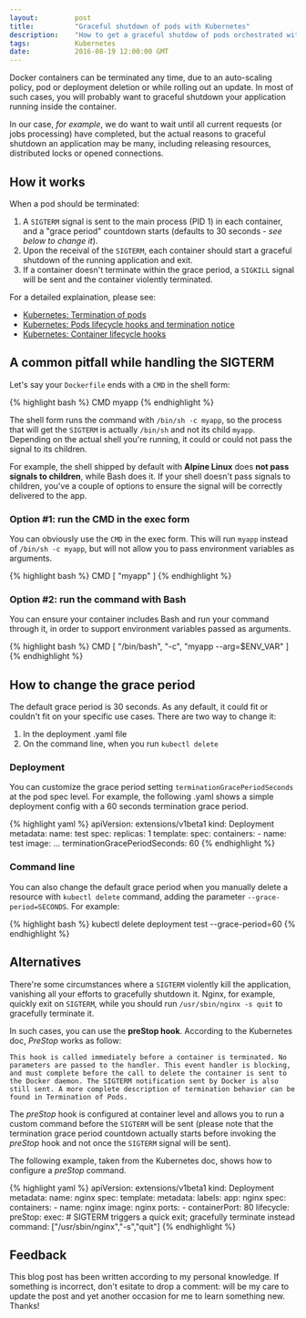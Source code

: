 ```yaml
---
layout:         post
title:          "Graceful shutdown of pods with Kubernetes"
description:    "How to get a graceful shutdow of pods orchestrated with Kubernetes."
tags:           Kubernetes
date:           2016-08-19 12:00:00 GMT
---
```


Docker containers can be terminated any time, due to an auto-scaling policy, pod or deployment deletion or while rolling out an update. In most of such cases, you will probably want to graceful shutdown your application running inside the container.

In our case, _for example_, we do want to wait until all current requests (or jobs processing) have completed, but the actual reasons to graceful shutdown an application may be many, including releasing resources, distributed locks or opened connections.


## How it works

When a pod should be terminated:

1. A `SIGTERM` signal is sent to the main process (PID 1) in each container, and a "grace period" countdown starts (defaults to 30 seconds - _see below to change it_).
2. Upon the receival of the `SIGTERM`, each container should start a graceful shutdown of the running application and exit.
3. If a container doesn't terminate within the grace period, a `SIGKILL` signal will be sent and the container violently terminated.


For a detailed explaination, please see:

- [Kubernetes: Termination of pods](http://kubernetes.io/docs/user-guide/pods/#termination-of-pods)
- [Kubernetes: Pods lifecycle hooks and termination notice](http://kubernetes.io/docs/user-guide/production-pods/#lifecycle-hooks-and-termination-notice)
- [Kubernetes: Container lifecycle hooks](http://kubernetes.io/docs/user-guide/container-environment/)


## A common pitfall while handling the SIGTERM

Let's say your `Dockerfile` ends with a `CMD` in the shell form:

{% highlight bash %}
CMD myapp
{% endhighlight %}

The shell form runs the command with `/bin/sh -c myapp`, so the process that will get the `SIGTERM` is actually `/bin/sh` and not its child `myapp`. Depending on the actual shell you're running, it could or could not pass the signal to its children.

For example, the shell shipped by default with **Alpine Linux** does **not pass signals to children**, while Bash does it. If your shell doesn't pass signals to children, you've a couple of options to ensure the signal will be correctly delivered to the app.


### Option #1: run the CMD in the exec form

You can obviously use the `CMD` in the exec form. This will run `myapp` instead of `/bin/sh -c myapp`, but will not allow you to pass environment variables as arguments.

{% highlight bash %}
CMD [ "myapp" ]
{% endhighlight %}


### Option #2: run the command with Bash

You can ensure your container includes Bash and run your command through it, in order to support environment variables passed as arguments.

{% highlight bash %}
CMD [ "/bin/bash", "-c", "myapp --arg=$ENV_VAR" ]
{% endhighlight %}



## How to change the grace period

The default grace period is 30 seconds. As any default, it could fit or couldn't fit on your specific use cases. There are two way to change it:

1. In the deployment .yaml file
2. On the command line, when you run `kubectl delete`


### Deployment

You can customize the grace period setting `terminationGracePeriodSeconds` at the pod spec level. For example, the following .yaml shows a simple deployment config with a 60 seconds termination grace period.

{% highlight yaml %}
apiVersion: extensions/v1beta1
kind: Deployment
metadata:
    name: test
spec:
    replicas: 1
    template:
        spec:
            containers:
              - name: test
                image: ...
            terminationGracePeriodSeconds: 60
{% endhighlight %}


### Command line

You can also change the default grace period when you manually delete a resource with `kubectl delete` command, adding the parameter `--grace-period=SECONDS`. For example:

{% highlight bash %}
kubectl delete deployment test --grace-period=60
{% endhighlight %}


## Alternatives

There're some circumstances where a `SIGTERM` violently kill the application, vanishing all your efforts to gracefully shutdown it. Nginx, for example, quickly exit on `SIGTERM`, while you should run `/usr/sbin/nginx -s quit` to gracefully terminate it.

In such cases, you can use the **preStop hook**. According to the Kubernetes doc, _PreStop_ works as follow:

    This hook is called immediately before a container is terminated. No parameters are passed to the handler. This event handler is blocking, and must complete before the call to delete the container is sent to the Docker daemon. The SIGTERM notification sent by Docker is also still sent. A more complete description of termination behavior can be found in Termination of Pods.

The _preStop_ hook is configured at container level and allows you to run a custom command before the `SIGTERM` will be sent (please note that the termination grace period countdown actually starts before invoking the _preStop_ hook and not once the `SIGTERM` signal will be sent).

The following example, taken from the Kubernetes doc, shows how to configure a _preStop_ command.

{% highlight yaml %}
apiVersion: extensions/v1beta1
kind: Deployment
metadata:
  name: nginx
spec:
  template:
    metadata:
      labels:
        app: nginx
    spec:
      containers:
      - name: nginx
        image: nginx
        ports:
        - containerPort: 80
        lifecycle:
          preStop:
            exec:
              # SIGTERM triggers a quick exit; gracefully terminate instead
              command: ["/usr/sbin/nginx","-s","quit"]
{% endhighlight %}


## Feedback

This blog post has been written according to my personal knowledge. If something is incorrect, don't esitate to drop a comment: will be my care to update the post and yet another occasion for me to learn something new. Thanks!